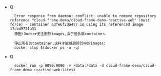 * Q
    
        Error response from daemon: conflict: unable to remove repository reference "cloud-frame-demo/cloud-frame-demo-reactive-web" (must force) - container a3fe6f2da487 is using its referenced image 17cbd9721a31
        原因:Docker无法删除images,由于是依赖container。 
        
        停止所有的container,这样才能够删除其中的images:
        docker stop $(docker ps -a -q)

* Q

        docker run -p 9090:9090 -v /data:/data -d cloud-frame-demo/cloud-frame-demo-reactive-web:latest

        